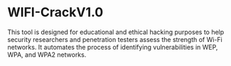 # WIFI-CrackV1.0
This tool is designed for educational and ethical hacking purposes to help security researchers and penetration testers assess the strength of Wi-Fi networks. It automates the process of identifying vulnerabilities in WEP, WPA, and WPA2 networks.
